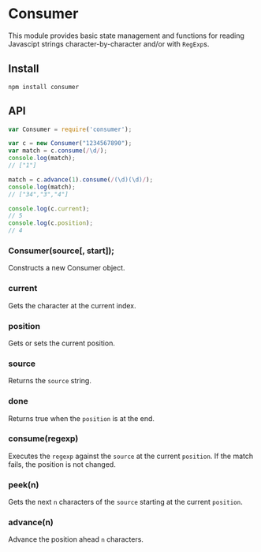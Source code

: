 Consumer
=============

This module provides basic state management and functions for reading Javascipt strings character-by-character
and/or with `RegExp`s.

## Install
```
npm install consumer
```

## API
```javascript
var Consumer = require('consumer');

var c = new Consumer("1234567890");
var match = c.consume(/\d/);
console.log(match);
// ["1"]

match = c.advance(1).consume(/(\d)(\d)/);
console.log(match);
// ["34","3","4"]

console.log(c.current);
// 5
console.log(c.position);
// 4
```

### Consumer(source[, start]);
Constructs a new Consumer object.

### current
Gets the character at the current index.

### position
Gets or sets the current position.

### source
Returns the `source` string.

### done
Returns true when the `position` is at the end.

### consume(regexp)
Executes the `regexp` against the `source` at the current `position`. If the match fails, the position is not changed.

### peek(n)
Gets the next `n` characters of the `source` starting at the current `position`.

### advance(n)
Advance the position ahead `n` characters.
